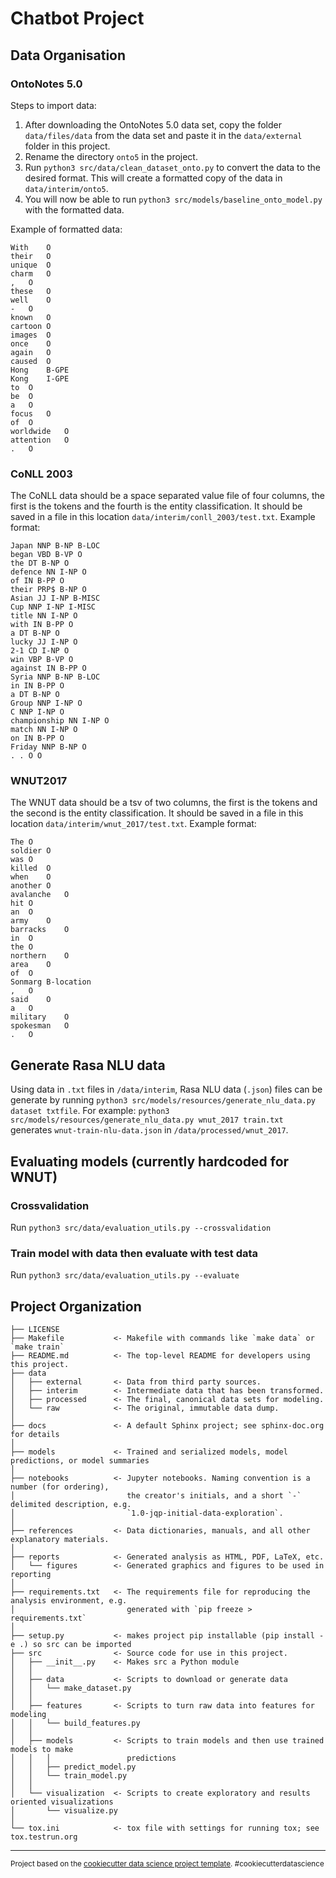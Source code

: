 # Chatbot Project

## Data Organisation

### OntoNotes 5.0

Steps to import data:
1. After downloading the OntoNotes 5.0 data set, copy the folder `data/files/data` from the data set and paste it in the `data/external` folder in this project.
2. Rename the directory `onto5` in the project.
3. Run `python3 src/data/clean_dataset_onto.py` to convert the data to the desired format. This will create a formatted copy of the data in `data/interim/onto5`.
4. You will now be able to run `python3 src/models/baseline_onto_model.py` with the formatted data.

Example of formatted data:

```
With	O
their	O
unique	O
charm	O
,	O
these	O
well	O
-	O
known	O
cartoon	O
images	O
once	O
again	O
caused	O
Hong	B-GPE
Kong	I-GPE
to	O
be	O
a	O
focus	O
of	O
worldwide	O
attention	O
.	O
```

### CoNLL 2003

The CoNLL data should be a space separated value file of four columns, the first is the tokens and the fourth is the entity classification. It should be saved in a file in this location `data/interim/conll_2003/test.txt`. Example format:

```
Japan NNP B-NP B-LOC
began VBD B-VP O
the DT B-NP O
defence NN I-NP O
of IN B-PP O
their PRP$ B-NP O
Asian JJ I-NP B-MISC
Cup NNP I-NP I-MISC
title NN I-NP O
with IN B-PP O
a DT B-NP O
lucky JJ I-NP O
2-1 CD I-NP O
win VBP B-VP O
against IN B-PP O
Syria NNP B-NP B-LOC
in IN B-PP O
a DT B-NP O
Group NNP I-NP O
C NNP I-NP O
championship NN I-NP O
match NN I-NP O
on IN B-PP O
Friday NNP B-NP O
. . O O
```

### WNUT2017

The WNUT data should be a tsv of two columns, the first is the tokens and the second is the entity classification. It should be saved in a file in this location `data/interim/wnut_2017/test.txt`. Example format:

```
The	O
soldier	O
was	O
killed	O
when	O
another	O
avalanche	O
hit	O
an	O
army	O
barracks	O
in	O
the	O
northern	O
area	O
of	O
Sonmarg	B-location
,	O
said	O
a	O
military	O
spokesman	O
.	O
```

## Generate Rasa NLU data
Using data in `.txt` files in `/data/interim`, Rasa NLU data (`.json`) files can be generate by running `python3 src/models/resources/generate_nlu_data.py dataset txtfile`. For example: `python3 src/models/resources/generate_nlu_data.py wnut_2017 train.txt` generates `wnut-train-nlu-data.json` in `/data/processed/wnut_2017`.

## Evaluating models (currently hardcoded for WNUT)
### Crossvalidation
Run `python3 src/data/evaluation_utils.py --crossvalidation`

### Train model with data then evaluate with test data
Run `python3 src/data/evaluation_utils.py --evaluate`

Project Organization
------------

    ├── LICENSE
    ├── Makefile           <- Makefile with commands like `make data` or `make train`
    ├── README.md          <- The top-level README for developers using this project.
    ├── data
    │   ├── external       <- Data from third party sources.
    │   ├── interim        <- Intermediate data that has been transformed.
    │   ├── processed      <- The final, canonical data sets for modeling.
    │   └── raw            <- The original, immutable data dump.
    │
    ├── docs               <- A default Sphinx project; see sphinx-doc.org for details
    │
    ├── models             <- Trained and serialized models, model predictions, or model summaries
    │
    ├── notebooks          <- Jupyter notebooks. Naming convention is a number (for ordering),
    │                         the creator's initials, and a short `-` delimited description, e.g.
    │                         `1.0-jqp-initial-data-exploration`.
    │
    ├── references         <- Data dictionaries, manuals, and all other explanatory materials.
    │
    ├── reports            <- Generated analysis as HTML, PDF, LaTeX, etc.
    │   └── figures        <- Generated graphics and figures to be used in reporting
    │
    ├── requirements.txt   <- The requirements file for reproducing the analysis environment, e.g.
    │                         generated with `pip freeze > requirements.txt`
    │
    ├── setup.py           <- makes project pip installable (pip install -e .) so src can be imported
    ├── src                <- Source code for use in this project.
    │   ├── __init__.py    <- Makes src a Python module
    │   │
    │   ├── data           <- Scripts to download or generate data
    │   │   └── make_dataset.py
    │   │
    │   ├── features       <- Scripts to turn raw data into features for modeling
    │   │   └── build_features.py
    │   │
    │   ├── models         <- Scripts to train models and then use trained models to make
    │   │   │                 predictions
    │   │   ├── predict_model.py
    │   │   └── train_model.py
    │   │
    │   └── visualization  <- Scripts to create exploratory and results oriented visualizations
    │       └── visualize.py
    │
    └── tox.ini            <- tox file with settings for running tox; see tox.testrun.org


--------

<p><small>Project based on the <a target="_blank" href="https://drivendata.github.io/cookiecutter-data-science/">cookiecutter data science project template</a>. #cookiecutterdatascience</small></p>
